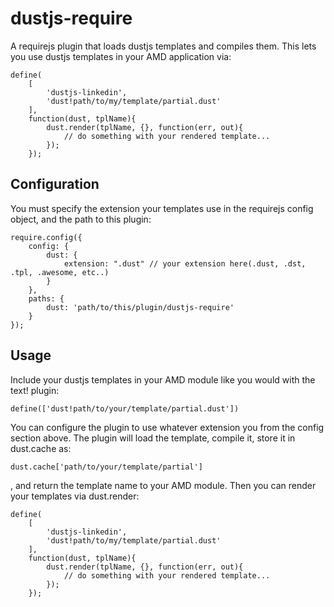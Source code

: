 # dustjs-require

A requirejs plugin that loads dustjs templates and compiles them. This lets you use dustjs templates in your AMD application via:

	define(
		[
			'dustjs-linkedin',
			'dust!path/to/my/template/partial.dust'
		], 
		function(dust, tplName){
			dust.render(tplName, {}, function(err, out){
				// do something with your rendered template...
			});
		});

## Configuration

You must specify the extension your templates use in the requirejs config object, and the path to this plugin:
	
	require.config({
		config: {
			dust: {
				extension: ".dust" // your extension here(.dust, .dst, .tpl, .awesome, etc..)
			}
		},
		paths: {
		    dust: 'path/to/this/plugin/dustjs-require'
		}
	});

## Usage

Include your dustjs templates in your AMD module like you would with the text! plugin:

	define(['dust!path/to/your/template/partial.dust'])

You can configure the plugin to use whatever extension you from the config section above. The plugin will load the template, compile it, store it in dust.cache as:
	
	dust.cache['path/to/your/template/partial']

, and return the template name to your AMD module. Then you can render your templates via dust.render:
	
	define(
		[
			'dustjs-linkedin',
			'dust!path/to/my/template/partial.dust'
		], 
		function(dust, tplName){
			dust.render(tplName, {}, function(err, out){
				// do something with your rendered template...
			});
		});
